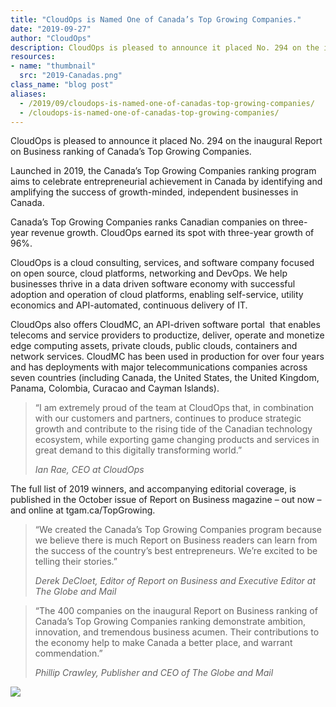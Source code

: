 ```yaml
---
title: "CloudOps is Named One of Canada’s Top Growing Companies."
date: "2019-09-27"
author: "CloudOps"
description: CloudOps is pleased to announce it placed No. 294 on the inaugural Report on Business ranking of Canada’s Top Growing Companies.
resources:
- name: "thumbnail"
  src: "2019-Canadas.png"
class_name: "blog post"
aliases:
  - /2019/09/cloudops-is-named-one-of-canadas-top-growing-companies/
  - /cloudops-is-named-one-of-canadas-top-growing-companies/
---
```


<p>CloudOps is pleased to announce it placed No. 294 on the inaugural Report on Business ranking of Canada’s Top Growing Companies.</p><p>Launched in 2019, the Canada’s Top Growing Companies ranking program aims to celebrate entrepreneurial achievement in Canada by identifying and amplifying the success of growth-minded, independent businesses in Canada.&nbsp;</p><p>Canada’s Top Growing Companies ranks Canadian companies on three-year revenue growth. CloudOps earned its spot with three-year growth of 96%.</p><p>CloudOps is a cloud consulting, services, and software company focused on open source, cloud platforms, networking and DevOps. We help businesses thrive in a data driven software economy with successful adoption and operation of cloud platforms, enabling self-service, utility economics and API-automated, continuous delivery of IT.</p><p>CloudOps also offers CloudMC, an API-driven software portal&nbsp; that enables telecoms and service providers to productize, deliver, operate and monetize edge computing assets, private clouds, public clouds, containers and network services. CloudMC has been used in production for over four years and has deployments with major telecommunications companies across seven countries (including Canada, the United States, the United Kingdom, Panama, Colombia, Curacao and Cayman Islands).</p><blockquote class="wp-block-quote"><p>“I am extremely proud of the team at CloudOps that, in combination with our customers and partners, continues to produce strategic growth and contribute to the rising tide of the Canadian technology ecosystem, while exporting game changing products and services in great demand to this digitally transforming world.”</p><p><cite>Ian Rae, CEO at CloudOps</cite></p></blockquote><p>The full list of 2019 winners, and accompanying editorial coverage, is published in the October issue of Report on Business magazine – out now – and online at tgam.ca/TopGrowing.</p><blockquote class="wp-block-quote"><p>“We created the Canada’s Top Growing Companies program because we believe there is much Report on Business readers can learn from the success of the country’s best entrepreneurs. We’re excited to be telling their stories.”&nbsp;</p><p><cite>Derek DeCloet, Editor of Report on Business and Executive Editor at The Globe and Mail&nbsp;</cite></p></blockquote><blockquote class="wp-block-quote"><p>“The 400 companies on the inaugural Report on Business ranking of Canada’s Top Growing Companies ranking demonstrate ambition, innovation, and tremendous business acumen. Their contributions to the economy help to make Canada a better place, and warrant commendation.”</p><p><cite>Phillip Crawley, Publisher and CEO of The Globe and Mail</cite></p></blockquote>

<div class="row">
    <div class="col-xl-8 offset-xl-2 col-lg-10 offset-lg-1 col-md-10 offset-md-1 col-sm-12 col-xs-12 cta-image">
      <img src="/images/blog/cta/white-paper.jpeg">
    </div>
</div>